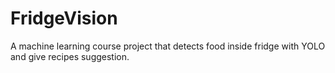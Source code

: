# FridgeVision
A machine learning course project that detects food inside fridge with YOLO and give recipes suggestion.
